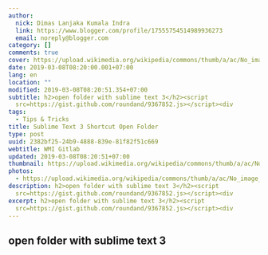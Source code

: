 ```yaml
---
author:
  nick: Dimas Lanjaka Kumala Indra
  link: https://www.blogger.com/profile/17555754514989936273
  email: noreply@blogger.com
category: []
comments: true
cover: https://upload.wikimedia.org/wikipedia/commons/thumb/a/ac/No_image_available.svg/2048px-No_image_available.svg.png
date: 2019-03-08T08:20:00.001+07:00
lang: en
location: ""
modified: 2019-03-08T08:20:51.354+07:00
subtitle: h2>open folder with sublime text 3</h2><script
  src=https://gist.github.com/roundand/9367852.js></script><div
tags:
  - Tips & Tricks
title: Sublime Text 3 Shortcut Open Folder
type: post
uuid: 2382bf25-24b9-4888-839e-81f82f51c669
webtitle: WMI Gitlab
updated: 2019-03-08T08:20:51+07:00
thumbnail: https://upload.wikimedia.org/wikipedia/commons/thumb/a/ac/No_image_available.svg/2048px-No_image_available.svg.png
photos:
  - https://upload.wikimedia.org/wikipedia/commons/thumb/a/ac/No_image_available.svg/2048px-No_image_available.svg.png
description: h2>open folder with sublime text 3</h2><script
  src=https://gist.github.com/roundand/9367852.js></script><div
excerpt: h2>open folder with sublime text 3</h2><script
  src=https://gist.github.com/roundand/9367852.js></script><div
---
```


<h2>open folder with sublime text 3</h2><script src="https://gist.github.com/roundand/9367852.js"></script>